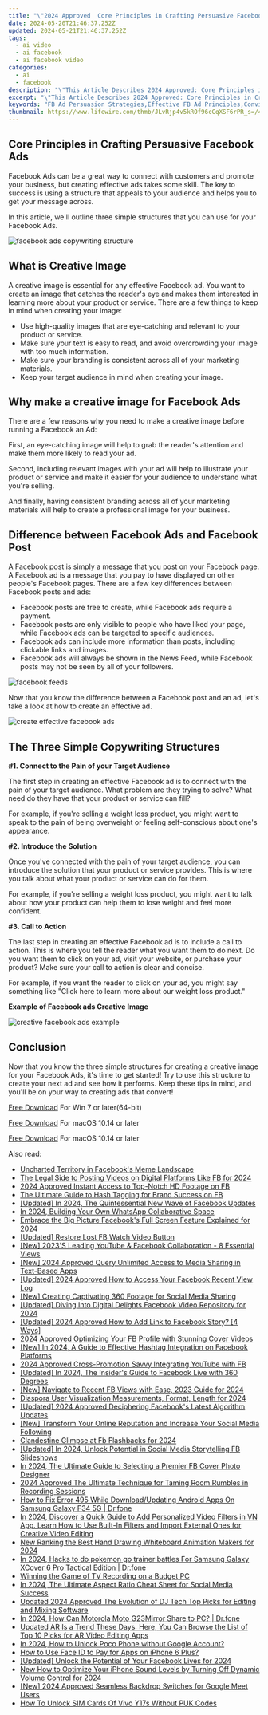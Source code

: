 ```yaml
---
title: "\"2024 Approved  Core Principles in Crafting Persuasive Facebook Ads\""
date: 2024-05-20T21:46:37.252Z
updated: 2024-05-21T21:46:37.252Z
tags:
  - ai video
  - ai facebook
  - ai facebook video
categories:
  - ai
  - facebook
description: "\"This Article Describes 2024 Approved: Core Principles in Crafting Persuasive Facebook Ads\""
excerpt: "\"This Article Describes 2024 Approved: Core Principles in Crafting Persuasive Facebook Ads\""
keywords: "FB Ad Persuasion Strategies,Effective FB Ad Principles,Convince Viewers on FB Ads,Key FB Ad Techniques,Crafting Compelling FB Campaigns,Persuasive Facebook Marketing,Best Practices for FB Ads"
thumbnail: https://www.lifewire.com/thmb/JLvRjp4v5kROf96cCqXSF6rPR_s=/400x300/filters:no_upscale():max_bytes(150000):strip_icc()/GettyImages-1241445203-0280ca69da4d4b4783e30cd197bb491e.jpg
---
```


## Core Principles in Crafting Persuasive Facebook Ads

Facebook Ads can be a great way to connect with customers and promote your business, but creating effective ads takes some skill. The key to success is using a structure that appeals to your audience and helps you to get your message across.

In this article, we'll outline three simple structures that you can use for your Facebook Ads.

![facebook ads copywriting structure](https://images.wondershare.com/filmora/article-images/2022/11/facebook-ads-copywriting-structure.jpg)

## What is Creative Image

A creative image is essential for any effective Facebook ad. You want to create an image that catches the reader's eye and makes them interested in learning more about your product or service. There are a few things to keep in mind when creating your image:

* Use high-quality images that are eye-catching and relevant to your product or service.
* Make sure your text is easy to read, and avoid overcrowding your image with too much information.
* Make sure your branding is consistent across all of your marketing materials.
* Keep your target audience in mind when creating your image.

## Why make a creative image for Facebook Ads

There are a few reasons why you need to make a creative image before running a Facebook an Ad:

First, an eye-catching image will help to grab the reader's attention and make them more likely to read your ad.

Second, including relevant images with your ad will help to illustrate your product or service and make it easier for your audience to understand what you're selling.

And finally, having consistent branding across all of your marketing materials will help to create a professional image for your business.

## Difference between Facebook Ads and Facebook Post

A Facebook post is simply a message that you post on your Facebook page. A Facebook ad is a message that you pay to have displayed on other people's Facebook pages. There are a few key differences between Facebook posts and ads:

* Facebook posts are free to create, while Facebook ads require a payment.
* Facebook posts are only visible to people who have liked your page, while Facebook ads can be targeted to specific audiences.
* Facebook ads can include more information than posts, including clickable links and images.
* Facebook ads will always be shown in the News Feed, while Facebook posts may not be seen by all of your followers.

![facebook feeds](https://images.wondershare.com/filmora/article-images/2022/11/facebook-feeds.jpg)

Now that you know the difference between a Facebook post and an ad, let's take a look at how to create an effective ad.

![create effective facebook ads](https://images.wondershare.com/filmora/article-images/2022/11/create-effective-facebook-ads.jpg)

## The Three Simple Copywriting Structures

**#1\. Connect to the Pain of your Target Audience**

The first step in creating an effective Facebook ad is to connect with the pain of your target audience. What problem are they trying to solve? What need do they have that your product or service can fill?

For example, if you're selling a weight loss product, you might want to speak to the pain of being overweight or feeling self-conscious about one's appearance.

**#2\. Introduce the Solution**

Once you've connected with the pain of your target audience, you can introduce the solution that your product or service provides. This is where you talk about what your product or service can do for them.

For example, if you're selling a weight loss product, you might want to talk about how your product can help them to lose weight and feel more confident.

**#3\. Call to Action**

The last step in creating an effective Facebook ad is to include a call to action. This is where you tell the reader what you want them to do next. Do you want them to click on your ad, visit your website, or purchase your product? Make sure your call to action is clear and concise.

For example, if you want the reader to click on your ad, you might say something like "Click here to learn more about our weight loss product."

**Example of Facebook ads Creative Image**

![creative facebook ads example](https://images.wondershare.com/filmora/article-images/2022/11/creative-facebook-ads-example.jpg)

## Conclusion

Now that you know the three simple structures for creating a creative image for your Facebook Ads, it's time to get started! Try to use this structure to create your next ad and see how it performs. Keep these tips in mind, and you'll be on your way to creating ads that convert!

[Free Download](https://tools.techidaily.com/wondershare/filmora/download/) For Win 7 or later(64-bit)

[Free Download](https://tools.techidaily.com/wondershare/filmora/download/) For macOS 10.14 or later

[Free Download](https://tools.techidaily.com/wondershare/filmora/download/) For macOS 10.14 or later

<ins class="adsbygoogle"
     style="display:block"
     data-ad-format="autorelaxed"
     data-ad-client="ca-pub-7571918770474297"
     data-ad-slot="1223367746"></ins>

<ins class="adsbygoogle"
     style="display:block"
     data-ad-format="autorelaxed"
     data-ad-client="ca-pub-7571918770474297"
     data-ad-slot="1223367746"></ins>



<ins class="adsbygoogle"
     style="display:block"
     data-ad-client="ca-pub-7571918770474297"
     data-ad-slot="8358498916"
     data-ad-format="auto"
     data-full-width-responsive="true"></ins>

<span class="atpl-alsoreadstyle">Also read:</span>
<div><ul>
<li><a href="https://facebook-video-content.techidaily.com/uncharted-territory-in-facebooks-meme-landscape/"><u>Uncharted Territory in Facebook's Meme Landscape</u></a></li>
<li><a href="https://facebook-video-content.techidaily.com/the-legal-side-to-posting-videos-on-digital-platforms-like-fb-for-2024/"><u>The Legal Side to Posting Videos on Digital Platforms Like FB for 2024</u></a></li>
<li><a href="https://facebook-video-content.techidaily.com/2024-approved-instant-access-to-top-notch-hd-footage-on-fb/"><u>2024 Approved  Instant Access to Top-Notch HD Footage on FB</u></a></li>
<li><a href="https://facebook-video-content.techidaily.com/the-ultimate-guide-to-hash-tagging-for-brand-success-on-fb/"><u>The Ultimate Guide to Hash Tagging for Brand Success on FB</u></a></li>
<li><a href="https://facebook-video-content.techidaily.com/updated-in-2024-the-quintessential-new-wave-of-facebook-updates/"><u>[Updated] In 2024, The Quintessential New Wave of Facebook Updates</u></a></li>
<li><a href="https://facebook-video-content.techidaily.com/in-2024-building-your-own-whatsapp-collaborative-space/"><u>In 2024, Building Your Own WhatsApp Collaborative Space</u></a></li>
<li><a href="https://facebook-video-content.techidaily.com/embrace-the-big-picture-facebooks-full-screen-feature-explained-for-2024/"><u>Embrace the Big Picture  Facebook's Full Screen Feature Explained for 2024</u></a></li>
<li><a href="https://facebook-video-content.techidaily.com/updated-restore-lost-fb-watch-video-button/"><u>[Updated] Restore Lost FB Watch Video Button</u></a></li>
<li><a href="https://facebook-video-content.techidaily.com/new-2023s-leading-youtube-and-facebook-collaboration-8-essential-views/"><u>[New] 2023'S Leading YouTube & Facebook Collaboration - 8 Essential Views</u></a></li>
<li><a href="https://facebook-video-content.techidaily.com/new-2024-approved-query-unlimited-access-to-media-sharing-in-text-based-apps/"><u>[New] 2024 Approved  Query  Unlimited Access to Media Sharing in Text-Based Apps</u></a></li>
<li><a href="https://facebook-video-content.techidaily.com/updated-2024-approved-how-to-access-your-facebook-recent-view-log/"><u>[Updated] 2024 Approved  How to Access Your Facebook Recent View Log</u></a></li>
<li><a href="https://facebook-video-content.techidaily.com/new-creating-captivating-360-footage-for-social-media-sharing/"><u>[New] Creating Captivating 360 Footage for Social Media Sharing</u></a></li>
<li><a href="https://facebook-video-content.techidaily.com/updated-diving-into-digital-delights-facebook-video-repository-for-2024/"><u>[Updated] Diving Into Digital Delights  Facebook Video Repository for 2024</u></a></li>
<li><a href="https://facebook-video-content.techidaily.com/updated-2024-approved-how-to-add-link-to-facebook-story-4-ways/"><u>[Updated] 2024 Approved  How to Add Link to Facebook Story? [4 Ways]</u></a></li>
<li><a href="https://facebook-video-content.techidaily.com/2024-approved-optimizing-your-fb-profile-with-stunning-cover-videos/"><u>2024 Approved  Optimizing Your FB Profile with Stunning Cover Videos</u></a></li>
<li><a href="https://facebook-video-content.techidaily.com/new-in-2024-a-guide-to-effective-hashtag-integration-on-facebook-platforms/"><u>[New] In 2024, A Guide to Effective Hashtag Integration on Facebook Platforms</u></a></li>
<li><a href="https://facebook-video-content.techidaily.com/2024-approved-cross-promotion-savvy-integrating-youtube-with-fb/"><u>2024 Approved  Cross-Promotion Savvy  Integrating YouTube with FB</u></a></li>
<li><a href="https://facebook-video-content.techidaily.com/updated-in-2024-the-insiders-guide-to-facebook-live-with-360-degrees/"><u>[Updated] In 2024, The Insider's Guide to Facebook Live with 360 Degrees</u></a></li>
<li><a href="https://facebook-video-content.techidaily.com/new-navigate-to-recent-fb-views-with-ease-2023-guide-for-2024/"><u>[New] Navigate to Recent FB Views with Ease, 2023 Guide for 2024</u></a></li>
<li><a href="https://facebook-video-content.techidaily.com/diaspora-user-visualization-measurements-format-length-for-2024/"><u>Diaspora User Visualization  Measurements, Format, Length for 2024</u></a></li>
<li><a href="https://facebook-video-content.techidaily.com/updated-2024-approved-deciphering-facebooks-latest-algorithm-updates/"><u>[Updated] 2024 Approved  Deciphering Facebook's Latest Algorithm Updates</u></a></li>
<li><a href="https://facebook-video-content.techidaily.com/new-transform-your-online-reputation-and-increase-your-social-media-following/"><u>[New] Transform Your Online Reputation and Increase Your Social Media Following</u></a></li>
<li><a href="https://facebook-video-content.techidaily.com/clandestine-glimpse-at-fb-flashbacks-for-2024/"><u>Clandestine Glimpse at Fb Flashbacks for 2024</u></a></li>
<li><a href="https://facebook-video-content.techidaily.com/updated-in-2024-unlock-potential-in-social-media-storytelling-fb-slideshows/"><u>[Updated] In 2024, Unlock Potential in Social Media Storytelling  FB Slideshows</u></a></li>
<li><a href="https://facebook-video-content.techidaily.com/in-2024-the-ultimate-guide-to-selecting-a-premier-fb-cover-photo-designer/"><u>In 2024, The Ultimate Guide to Selecting a Premier FB Cover Photo Designer</u></a></li>
<li><a href="https://audio-shaping.techidaily.com/2024-approved-the-ultimate-technique-for-taming-room-rumbles-in-recording-sessions/"><u>2024 Approved The Ultimate Technique for Taming Room Rumbles in Recording Sessions</u></a></li>
<li><a href="https://change-location.techidaily.com/how-to-fix-error-495-while-downloadupdating-android-apps-on-samsung-galaxy-f34-5g-drfone-by-drfone-fix-android-problems-fix-android-problems/"><u>How to Fix Error 495 While Download/Updating Android Apps On Samsung Galaxy F34 5G | Dr.fone</u></a></li>
<li><a href="https://ai-editing-video.techidaily.com/in-2024-discover-a-quick-guide-to-add-personalized-video-filters-in-vn-app-learn-how-to-use-built-in-filters-and-import-external-ones-for-creative-video-edi/"><u>In 2024, Discover a Quick Guide to Add Personalized Video Filters in VN App. Learn How to Use Built-In Filters and Import External Ones for Creative Video Editing</u></a></li>
<li><a href="https://video-content-creator.techidaily.com/new-ranking-the-best-hand-drawing-whiteboard-animation-makers-for-2024/"><u>New Ranking the Best Hand Drawing Whiteboard Animation Makers for 2024</u></a></li>
<li><a href="https://change-location.techidaily.com/in-2024-hacks-to-do-pokemon-go-trainer-battles-for-samsung-galaxy-xcover-6-pro-tactical-edition-drfone-by-drfone-virtual-android/"><u>In 2024, Hacks to do pokemon go trainer battles For Samsung Galaxy XCover 6 Pro Tactical Edition | Dr.fone</u></a></li>
<li><a href="https://screen-mirroring-recording.techidaily.com/winning-the-game-of-tv-recording-on-a-budget-pc/"><u>Winning the Game of TV Recording on a Budget PC</u></a></li>
<li><a href="https://smart-video-editing.techidaily.com/in-2024-the-ultimate-aspect-ratio-cheat-sheet-for-social-media-success/"><u>In 2024, The Ultimate Aspect Ratio Cheat Sheet for Social Media Success</u></a></li>
<li><a href="https://sound-optimizing.techidaily.com/updated-2024-approved-the-evolution-of-dj-tech-top-picks-for-editing-and-mixing-software/"><u>Updated 2024 Approved The Evolution of DJ Tech Top Picks for Editing and Mixing Software</u></a></li>
<li><a href="https://screen-mirror.techidaily.com/in-2024-how-can-motorola-moto-g23mirror-share-to-pc-drfone-by-drfone-android/"><u>In 2024, How Can Motorola Moto G23Mirror Share to PC? | Dr.fone</u></a></li>
<li><a href="https://ai-video-editing.techidaily.com/updated-ar-is-a-trend-these-days-here-you-can-browse-the-list-of-top-10-picks-for-ar-video-editing-apps/"><u>Updated AR Is a Trend These Days. Here, You Can Browse the List of Top 10 Picks for AR Video Editing Apps</u></a></li>
<li><a href="https://easy-unlock-android.techidaily.com/in-2024-how-to-unlock-poco-phone-without-google-account-by-drfone-android/"><u>In 2024, How to Unlock Poco Phone without Google Account?</u></a></li>
<li><a href="https://review-topics.techidaily.com/how-to-use-face-id-to-pay-for-apps-on-iphone-6-plus-by-drfone-ios-unlock-ios-unlock/"><u>How to Use Face ID to Pay for Apps on iPhone 6 Plus?</u></a></li>
<li><a href="https://screen-capture.techidaily.com/updated-unlock-the-potential-of-your-facebook-lives-for-2024/"><u>[Updated] Unlock the Potential of Your Facebook Lives for 2024</u></a></li>
<li><a href="https://audio-editing.techidaily.com/new-how-to-optimize-your-iphone-sound-levels-by-turning-off-dynamic-volume-control-for-2024/"><u>New How to Optimize Your iPhone Sound Levels by Turning Off Dynamic Volume Control for 2024</u></a></li>
<li><a href="https://screen-sharing-recording.techidaily.com/new-2024-approved-seamless-backdrop-switches-for-google-meet-users/"><u>[New] 2024 Approved  Seamless Backdrop Switches for Google Meet Users</u></a></li>
<li><a href="https://sim-unlock.techidaily.com/how-to-unlock-sim-cards-of-vivo-y17s-without-puk-codes-by-drfone-android/"><u>How To Unlock SIM Cards Of Vivo Y17s Without PUK Codes</u></a></li>
</ul></div>

